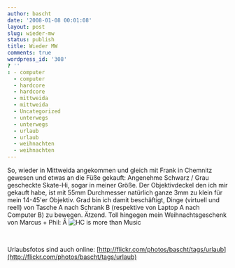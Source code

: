 ```yaml
---
author: bascht
date: '2008-01-08 00:01:08'
layout: post
slug: wieder-mw
status: publish
title: Wieder MW
comments: true
wordpress_id: '308'
? ''
: - computer
  - computer
  - hardcore
  - hardcore
  - mittweida
  - mittweida
  - Uncategorized
  - unterwegs
  - unterwegs
  - urlaub
  - urlaub
  - weihnachten
  - weihnachten
---
```


So, wieder in Mittweida angekommen und gleich mit Frank in Chemnitz
gewesen und etwas an die Füße gekauft: Angenehme Schwarz / Grau
gescheckte Skate-Hi, sogar in meiner Größe. Der Objektivdeckel den
ich mir gekauft habe, ist mit 55mm Durchmesser natürlich ganze 3mm
zu klein für mein 14-45'er Objektiv. Grad bin ich damit
beschäftigt, Dinge (virtuell und reell) von Tasche A nach Schrank B
(respektive von Laptop A nach Computer B) zu bewegen. Ätzend. Toll
hingegen mein Weihnachtsgeschenk von Marcus + Phil:
Â
![HC is more than Music](http://www.bascht.com/uploads/2008/01/hcimtm.jpg)

 

Urlaubsfotos sind auch online:
[http://flickr.com/photos/bascht/tags/urlaub](http://flickr.com/photos/bascht/tags/urlaub)



